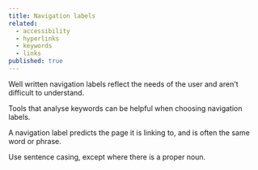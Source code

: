 ```yaml
---
title: Navigation labels
related: 
  - accessibility
  - hyperlinks
  - keywords
  - links
published: true
---
```


Well written navigation labels reflect the needs of the user and aren't difficult to understand.

Tools that analyse keywords can be helpful when choosing navigation labels.

A navigation label predicts the page it is linking to, and is often the same word or phrase.

Use sentence casing, except where there is a proper noun.
